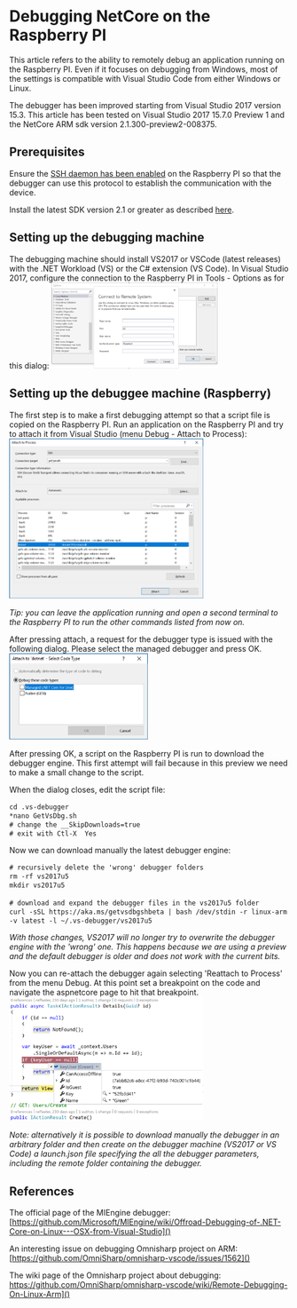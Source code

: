 # Debugging NetCore on the Raspberry PI
This article refers to the ability to remotely debug an application running on the Raspberry PI. Even if it focuses on debugging from Windows, most of the settings is compatible with Visual Studio Code from either Windows or Linux.

The debugger has been improved starting from Visual Studio 2017 version 15.3. This article has been tested on Visual Studio 2017 15.7.0 Preview 1 and the NetCore ARM sdk version 2.1.300-preview2-008375.

## Prerequisites

Ensure the [SSH daemon has been enabled](GettingStarted.md) on the Raspberry PI so that the debugger can use this protocol to establish the communication with the device.

Install the latest SDK version 2.1 or greater as described [here](InstallingSDK.md).

## Setting up the debugging machine
The debugging machine should install VS2017 or VSCode (latest releases) with the .NET Workload (VS) or the C# extension (VS Code).
In Visual Studio 2017, configure the connection to the Raspberry PI in Tools - Options as for this dialog:
[<img src="images/VS-Debugger1.png" alt="Debugger" width="300px"/>](images/VS-Debugger1.png)

## Setting up the debuggee machine (Raspberry)
The first step is to make a first debugging attempt so that a script file is copied on the Raspberry PI. Run an application on the Raspberry PI and try to attach it from Visual Studio (menu Debug - Attach to Process):
[<img src="images/Attach-Process.png" alt="Attaching a process" width="350px"/>](images/Attach-Process.png)

*Tip: you can leave the application running and open a second terminal to the Raspberry PI to run the other commands listed from now on.*

After pressing attach, a request for the debugger type is issued with the following dialog. Please select the managed debugger and press OK.
[<img src="images/Debugger-Kind.png" alt="Choosing the debugger type" width="250px"/>](images/Debugger-Kind.png) 

After pressing OK, a script on the Raspberry PI is run to download the debugger engine.
This first attempt will fail because in this preview we need to make a small change to the script.

When the dialog closes, edit the script file:
```
cd .vs-debugger
*nano GetVsDbg.sh
# change the __SkipDownloads=true
# exit with Ctl-X  Yes
```

Now we can download manually the latest debugger engine:

```
# recursively delete the 'wrong' debugger folders
rm -rf vs2017u5
mkdir vs2017u5

# download and expand the debugger files in the vs2017u5 folder
curl -sSL https://aka.ms/getvsdbgshbeta | bash /dev/stdin -r linux-arm -v latest -l ~/.vs-debugger/vs2017u5
```

*With those changes, VS2017 will no longer try to overwrite the debugger engine with the 'wrong' one. This happens because we are using a preview and the default debugger is older and does not work with the current bits.*

Now you can re-attach the debugger again selecting 'Reattach to Process' from the menu Debug.
At this point set a breakpoint on the code and navigate the aspnetcore page to hit that breakpoint.
[<img src="images/raspberry-debug.png" alt="Hitting a breakpoint" width="350px"/>](raspberry-debug.png)

*Note: alternatively it is possible to download manually the debugger in an arbitrary folder and then create on the debugger machine (VS2017 or VS Code) a launch.json file specifying the all the debugger parameters, including the remote folder containing the debugger.*

## References
The official page of the MIEngine debugger:
[https://github.com/Microsoft/MIEngine/wiki/Offroad-Debugging-of-.NET-Core-on-Linux---OSX-from-Visual-Studio]()

An interesting issue on debugging Omnisharp project on ARM:
[https://github.com/OmniSharp/omnisharp-vscode/issues/1562]()

The wiki page of the Omnisharp project about debugging:
https://github.com/OmniSharp/omnisharp-vscode/wiki/Remote-Debugging-On-Linux-Arm]()

